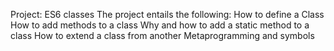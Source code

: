 Project: ES6 classes
The project entails the following:
How to define a Class
How to add methods to a class
Why and how to add a static method to a class
How to extend a class from another
Metaprogramming and symbols
